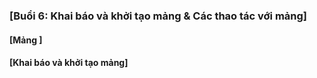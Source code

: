 ### [Buổi 6: Khai báo và khởi tạo mảng & Các thao tác với mảng]

#### [Mảng ]
#### [Khai báo và khởi tạo mảng]
